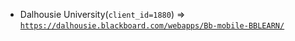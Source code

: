  - Dalhousie University(`client_id=1880`) => [`https://dalhousie.blackboard.com/webapps/Bb-mobile-BBLEARN/`](https://dalhousie.blackboard.com/webapps/Bb-mobile-BBLEARN/)
